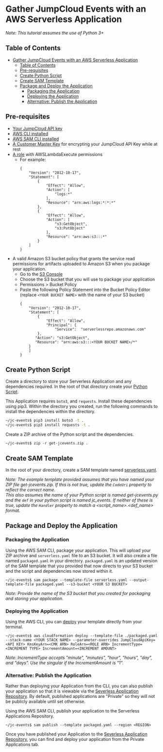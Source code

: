 # Gather JumpCloud Events with an AWS Serverless Application
_Note: This tutorial assumes the use of Python 3+_
## Table of Contents
- [Gather JumpCloud Events with an AWS Serverless Application](#gather-jumpcloud-events-with-an-aws-serverless-application)
  - [Table of Contents](#table-of-contents)
  - [Pre-requisites](#pre-requisites)
  - [Create Python Script](#create-python-script)
  - [Create SAM Template](#create-sam-template)
  - [Package and Deploy the Application](#package-and-deploy-the-application)
    - [Packaging the Application](#packaging-the-application)
    - [Deploying the Application](#deploying-the-application)
    - [Alternative: Publish the Application](#alternative-publish-the-application)

## Pre-requisites
- [Your JumpCloud API key](https://docs.jumpcloud.com/2.0/authentication-and-authorization/authentication-and-authorization-overview)
- [AWS CLI installed](https://docs.aws.amazon.com/cli/latest/userguide/cli-chap-install.html)
- [AWS SAM CLI installed](https://docs.aws.amazon.com/serverless-application-model/latest/developerguide/serverless-sam-cli-install.html)
- [A Customer Master Key](https://docs.aws.amazon.com/kms/latest/developerguide/create-cmk-keystore.html#create-cmk-keystore-console) for encrypting your JumpCloud API Key while at rest
- [A role](https://docs.aws.amazon.com/IAM/latest/UserGuide/id_roles_create_for-service.html#roles-creatingrole-service-console) with AWSLambdaExecute permissions
  - For example:
    ```
    {
        "Version": "2012-10-17",
        "Statement": [
            {
                "Effect": "Allow",
                "Action": [
                    "logs:*"
                ],
                "Resource": "arn:aws:logs:*:*:*"
            },
            {
                "Effect": "Allow",
                "Action": [
                    "s3:GetObject",
                    "s3:PutObject"
                ],
                "Resource": "arn:aws:s3:::*"
            }
        ]
    }
    ```
- A valid Amazon S3 bucket policy that grants the service read permissions for artifacts uploaded to Amazon S3 when you package your application.
  - Go to the [S3 Console](https://s3.console.aws.amazon.com/s3/)
  - Choose the S3 bucket that you will use to package your application
  - Permissions > Bucket Policy
  - Paste the following Policy Statement into the Bucket Policy Editor (replace `<YOUR BUCKET NAME>` with the name of your S3 bucket)
    ```
    {
        "Version": "2012-10-17",
        "Statement": [
            {
                "Effect": "Allow",
                "Principal": {
                    "Service":  "serverlessrepo.amazonaws.com"
            },
           "Action": "s3:GetObject",
           "Resource": "arn:aws:s3:::<YOUR BUCKET NAME>/*"
        }
        ]
    }
    ```
  
## Create Python Script

Create a directory to store your Serverless Application and any dependencies required. In the root of that directory create your [Python Script](https://github.com/TheJumpCloud/support-admin-tools/blob/master/Kyles%20Stuff/AWS%20SAM/python/JumpCloud%20Events/get-jcevents.py).

This Application requires `boto3`, and `requests`. Install these dependencies using pip3. Within the directory you created, run the following commands to install the dependencies within the directory.
```bash
~/jc-events$ pip3 install boto3 -t .
~/jc-events$ pip3 install requests -t .
```

Create a ZIP archive of the Python script and the dependencies.
```
~/jc-events$ zip -r get-jcevents.zip .
```

## Create SAM Template

In the root of your directory, create a SAM template named [serverless.yaml](https://github.com/TheJumpCloud/support-admin-tools/blob/master/Kyles%20Stuff/AWS%20SAM/python/JumpCloud%20Events/serverless.yaml).

_Note: The example template provided assumes that you have named your ZIP file get-jcevents.zip. If this is not true, update the `CodeUri` property to reflect the correct name._ \
_This also assumes the name of your Python script is named get-jcevents.py and the `def` in your python script is named jc_events. If neither of these is true, update the `Handler` property to match a <script_name>.<def_name> format._

## Package and Deploy the Application

### Packaging the Application
Using the AWS SAM CLI, package your application. This will upload your ZIP archive and `serverless.yaml` file to an S3 bucket. It will also create a file named `packaged.yaml` in your directory. `packaged.yaml` is an updated version of the SAM template that you provided that now directs to your S3 bucket and the script and dependencies now stored within it.
```
~/jc-events$ sam package --template-file serverless.yaml --output-template-file packaged.yaml --s3-bucket <YOUR S3 BUCKET>
```
_Note: Provide the name of the S3 bucket that you created for packaging and storing your application._


### Deploying the Application

Using the AWS CLI, you can [deploy](https://docs.aws.amazon.com/cli/latest/reference/cloudformation/deploy/index.html) your template directly from your terminal.
```
~/jc-events$ aws cloudformation deploy --template-file ./packaged.yaml --stack-name <YOUR STACK NAME> --parameter-overrides JumpCloudApiKey=<API KEY> KmsKeyArn=<CMK ARN> RoleArn=<ROLE ARN> IncrementType=<INCREMENT TYPE> IncrementAmount=<INCREMENT AMOUNT>
```
_Note: IncrementType accepts "minute", "minutes", "hour", "hours", "day", and "days". Use the singular if the IncrementAmount is "1"._

### Alternative: Publish the Application

Rather than deploying your Application from the CLI, you can also publish your application so that it is viewable via the [Severless Application Repository](https://console.aws.amazon.com/serverlessrepo/). By default, published applications are "Private" so they will not be publicly available until set otherwise.

Using the AWS SAM CLI, publish your application to the Serverless Applications Repository.
```
~/jc-events$ sam publish --template packaged.yaml --region <REGION>
```
Once you have published your Application to the [Severless Application Repository](https://console.aws.amazon.com/serverlessrepo/), you can find and deploy your application from the Private Applications tab.
